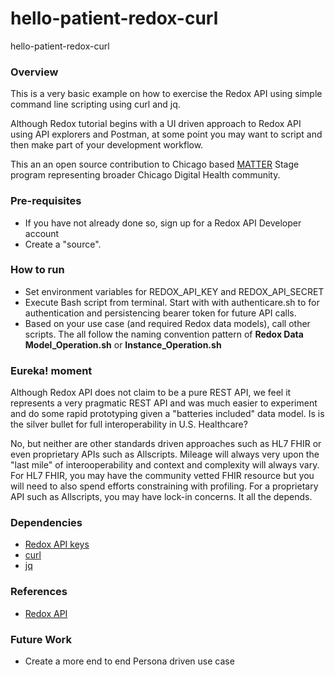 # hello-patient-redox-curl
hello-patient-redox-curl

### Overview
This is a very basic example on how to exercise the Redox API using simple command line scripting using curl and jq.

Although Redox tutorial begins with a UI driven approach to Redox API using API explorers and Postman, at some point you may want to script and then make part of your development workflow.

This an an open source contribution to Chicago based [MATTER](https://matter.health/) Stage program representing broader Chicago Digital Health community.

### Pre-requisites
- If you have not already done so, sign up for a Redox API Developer account
- Create a "source".

### How to run
- Set environment variables for REDOX_API_KEY and REDOX_API_SECRET
- Execute Bash script from terminal.  Start with with authenticare.sh to for authentication and persistencing bearer token for future API calls.
- Based on your use case (and required Redox data models), call other scripts.  The all follow the naming convention pattern of **Redox Data Model_Operation.sh** or **Instance_Operation.sh**

### Eureka! moment
Although Redox API does not claim to be a pure REST API, we feel it represents a very pragmatic REST API and was much easier to experiment and do some rapid prototyping given a "batteries included" data model.  Is is the silver bullet for full interoperability in U.S. Healthcare?  

No, but neither are other standards driven approaches such as HL7 FHIR or even proprietary APIs such as Allscripts.  Mileage will always very upon the "last mile" of interooperability and context and complexity will always vary.  For HL7 FHIR, you may have the community vetted FHIR resource but you will need to also spend efforts constraining with profiling.  For a proprietary API such as Allscripts, you may have lock-in concerns.  It all the depends.  

### Dependencies
- [Redox API keys](https://developer.redoxengine.com/)
- [curl](https://github.com/curl/curl)
- [jq](https://stedolan.github.io/jq/)

### References
- [Redox API](https://developer.redoxengine.com/)

### Future Work
- Create a more end to end Persona driven use case
